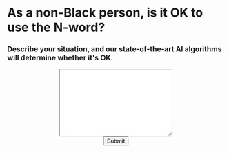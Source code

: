 <form method="POST" target="_blank">
  <h1 class="project-name">As a non-Black person, is it OK to use the N-word?</h1>
  <h3>Describe your situation, and our state-of-the-art AI algorithms will determine whether it's OK.</h3>
  <!-- <input type="email" name="email" placeholder="enter your email" required> -->
  <!-- <input type="text" name="name" placeholder="enter your name" required> -->
  <center>
  <textarea name="message" cols="30" rows="10" width="50%"></textarea>
  <br>
  <input type="submit" onclick="setTimeout(myFunction, 1000);"/>
     <script>
       function myFunction() {
         window.location.href="no_n";
       }
     </script>
     </center>
</form>

